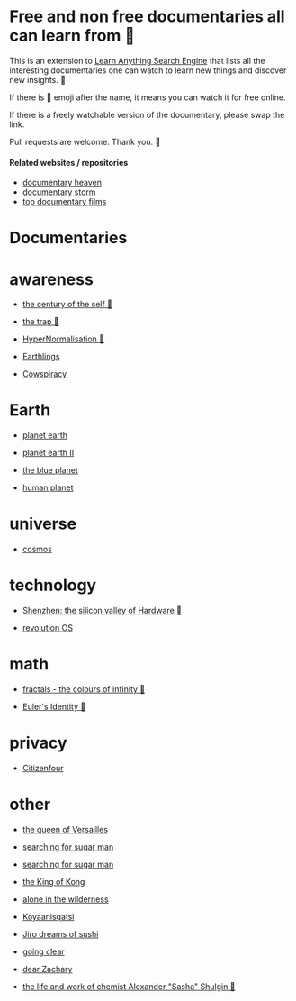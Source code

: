 # Free and non free documentaries all can learn from 🎥

This is an extension to [Learn Anything Search Engine](https://learn-anything.xyz/) that lists all the interesting documentaries one can watch to learn new things and discover new insights. 🔭

If there is 👀 emoji after the name, it means you can watch it for free online. 

If there is a freely watchable version of the documentary, please swap the link.

Pull requests are welcome. Thank you. 💙

#### Related websites / repositories 

- [documentary heaven](http://documentaryheaven.com/)
- [documentary storm](https://documentarystorm.com/)
- [top documentary films](http://topdocumentaryfilms.com/)

# Documentaries

# awareness


- [the century of the self 👀](https://www.youtube.com/watch?v=eJ3RzGoQC4s)

- [the trap 👀](https://www.youtube.com/watch?v=y97Ywl7RtUw)

- [HyperNormalisation 👀](https://www.youtube.com/watch?v=-fny99f8amM)

- [Earthlings](https://letterboxd.com/film/earthlings/)

- [Cowspiracy](https://letterboxd.com/film/cowspiracy-the-sustainability-secret/)


# Earth


- [planet earth](https://letterboxd.com/film/planet-earth-2006/)

- [planet earth II](https://letterboxd.com/film/planet-earth-ii/)

- [the blue planet](https://letterboxd.com/film/the-blue-planet/)

- [human planet](https://letterboxd.com/film/human-planet/)


# universe


- [cosmos](cosmos)


# technology


- [Shenzhen: the silicon valley of Hardware  👀](https://www.youtube.com/watch?v=SGJ5cZnoodY)

- [revolution OS](https://letterboxd.com/film/revolution-os/genres/)


# math


- [fractals - the colours of infinity 👀](http://topdocumentaryfilms.com/fractals-colors-infinity/)

- [Euler's Identity 👀](https://www.youtube.com/watch?v=sKtloBAuP74)


# privacy


- [Citizenfour](https://letterboxd.com/film/citizenfour/)


# other


- [the queen of Versailles](https://letterboxd.com/film/the-queen-of-versailles/)

- [searching for sugar man](https://letterboxd.com/film/searching-for-sugar-man/)

- [searching for sugar man](https://letterboxd.com/film/searching-for-sugar-man/)

- [the King of Kong](https://letterboxd.com/film/the-king-of-kong/)

- [alone in the wilderness](https://letterboxd.com/film/alone-in-the-wilderness/)

- [Koyaanisqatsi](https://letterboxd.com/film/koyaanisqatsi/)

- [Jiro dreams of sushi](https://letterboxd.com/film/jiro-dreams-of-sushi/)

- [going clear](https://letterboxd.com/film/going-clear-scientology-and-the-prison-of-belief/)

- [dear Zachary](https://letterboxd.com/film/dear-zachary-a-letter-to-a-son-about-his-father/)

- [the life and work of chemist Alexander "Sasha" Shulgin 👀](https://www.youtube.com/watch?v=nP7mRrsNFWI)

